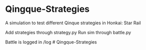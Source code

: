 # Qingque-Strategies
A simulation to test different Qinque strategies in Honkai: Star Rail

Add strategies through strategy.py
Run sim through battle.py

Battle is logged in /log
#   Q i n g q u e - S t r a t e g i e s  
 
